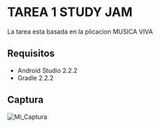 TAREA 1 STUDY JAM
=====

La tarea esta basada en la plicacion MUSICA VIVA

Requisitos
-----

* Android Studio 2.2.2
* Gradle 2.2.2

Captura
---
![Mi_Captura](/img/captura.png)

